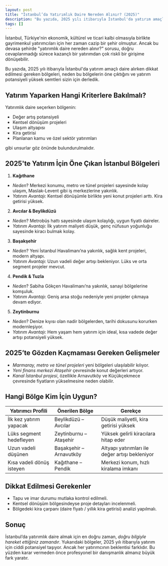```yaml
---
layout: post
title: "İstanbul’da Yatırımlık Daire Nereden Alınır? (2025)"
description: "Bu yazıda, 2025 yılı itibarıyla İstanbul'da yatırım amaçlı daire alırken dikkat edilmesi gereken bölgeleri, neden bu bölgelerin öne çıktığını ve yatırım potansiyeli yüksek semtleri sizin için derledik."
tags: []
---
```


İstanbul, Türkiye'nin ekonomik, kültürel ve ticari kalbi olmasıyla birlikte gayrimenkul yatırımcıları için her zaman cazip bir şehir olmuştur. Ancak bu devasa şehirde "yatırımlık daire nereden alınır?" sorusu, doğru cevaplanmadığı sürece kazançlı bir yatırımdan çok riskli bir girişime dönüşebilir.

Bu yazıda, 2025 yılı itibarıyla İstanbul'da yatırım amaçlı daire alırken dikkat edilmesi gereken bölgeleri, neden bu bölgelerin öne çıktığını ve yatırım potansiyeli yüksek semtleri sizin için derledik.

## Yatırım Yaparken Hangi Kriterlere Bakılmalı?

Yatırımlık daire seçerken bölgenin:

- Değer artış potansiyeli
- Kentsel dönüşüm projeleri
- Ulaşım altyapısı
- Kira getirisi
- Planlanan kamu ve özel sektör yatırımları

gibi unsurlar göz önünde bulundurulmalıdır.

## 2025'te Yatırım İçin Öne Çıkan İstanbul Bölgeleri

1. **Kağıthane**
  - *Neden*? Merkezi konumu, metro ve tünel projeleri sayesinde kolay ulaşım, Maslak-Levent gibi iş merkezlerine yakınlık.
  - *Yatırım Avantajı*: Kentsel dönüşümle birlikte yeni konut projeleri arttı. Kira getirisi yüksek.
2. **Avcılar & Beylikdüzü**
  - *Neden*? Metrobüs hattı sayesinde ulaşım kolaylığı, uygun fiyatlı daireler.
  - *Yatırım Avantajı*: İlk yatırım maliyeti düşük, genç nüfusun yoğunluğu sayesinde kiracı bulmak kolay.
3. **Başakşehir**
  - *Neden*? Yeni İstanbul Havalimanı’na yakınlık, sağlık kent projeleri, modern altyapı.
  - *Yatırım Avantajı*: Uzun vadeli değer artışı bekleniyor. Lüks ve orta segment projeler mevcut.
4. **Pendik & Tuzla**
  - *Neden*? Sabiha Gökçen Havalimanı’na yakınlık, sanayi bölgelerine komşuluk.
  - *Yatırım Avantajı*: Geniş arsa stoğu nedeniyle yeni projeler çıkmaya devam ediyor.
5. **Zeytinburnu**
  - *Neden*? Denize kıyısı olan nadir bölgelerden, tarihi dokusunu korurken modernleşiyor.
  - *Yatırım Avantajı*: Hem yaşam hem yatırım için ideal, kısa vadede değer artışı potansiyeli yüksek.

## 2025’te Gözden Kaçmaması Gereken Gelişmeler
- *Marmaray, metro ve tünel projeleri* yeni bölgeleri ulaşılabilir kılıyor.
- *Yeni finans merkezi Ataşehir* çevresinde konut değerleri artıyor.
- *Kanal İstanbul projesi*, özellikle Arnavutköy ve Küçükçekmece çevresinde fiyatların yükselmesine neden olabilir.

## Hangi Bölge Kim İçin Uygun?

| Yatırımcı Profili         | Önerilen Bölge          | Gerekçe                                         |
| ------------------------- | ----------------------- | ----------------------------------------------- |
| İlk kez yatırım yapacak   | Beylikdüzü – Avcılar    | Düşük maliyetli, kira getirisi yüksek           |
| Lüks segment hedefleyen   | Zeytinburnu – Ataşehir  | Yüksek gelirli kiracılara hitap eder            |
| Uzun vadeli düşünen       | Başakşehir – Arnavutköy | Altyapı yatırımları ile değer artışı bekleniyor |
| Kısa vadeli dönüş isteyen | Kağıthane – Pendik      | Merkezi konum, hızlı kiralama imkanı            |

## Dikkat Edilmesi Gerekenler

- Tapu ve imar durumu mutlaka kontrol edilmeli.
- Kentsel dönüşüm bölgesindeyse proje detayları incelenmeli.
- Bölgedeki kira çarpanı (daire fiyatı / yıllık kira getirisi) analizi yapılmalı.

## Sonuç

İstanbul’da yatırımlık daire almak için en doğru zaman, *doğru bilgiyle hareket ettiğiniz zamandır*. Yukarıdaki bölgeler, 2025 yılı itibarıyla yatırım için ciddi potansiyel taşıyor. Ancak her yatırımcının beklentisi farklıdır. Bu yüzden karar vermeden önce profesyonel bir danışmanlık almanız büyük fark yaratır.